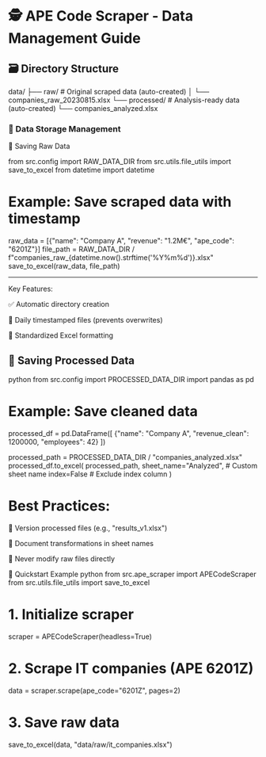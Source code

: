 
# 🕵️ APE Code Scraper - Data Management Guide

## 🗃️ Directory Structure

data/
├── raw/                    # Original scraped data (auto-created)
│   └── companies_raw_20230815.xlsx
└── processed/              # Analysis-ready data (auto-created)
    └── companies_analyzed.xlsx

### 📂 Data Storage Management

💾 Saving Raw Data

from src.config import RAW_DATA_DIR
from src.utils.file_utils import save_to_excel
from datetime import datetime

# Example: Save scraped data with timestamp
raw_data = [{"name": "Company A", "revenue": "1.2M€", "ape_code": "6201Z"}]
file_path = RAW_DATA_DIR / f"companies_raw_{datetime.now().strftime('%Y%m%d')}.xlsx"
save_to_excel(raw_data, file_path)

-------------------------------------------------------------------------------

Key Features:

✅ Automatic directory creation

📅 Daily timestamped files (prevents overwrites)

📏 Standardized Excel formatting

## 🔧 Saving Processed Data
python
from src.config import PROCESSED_DATA_DIR
import pandas as pd

# Example: Save cleaned data
processed_df = pd.DataFrame([
    {"name": "Company A", "revenue_clean": 1200000, "employees": 42}
])

processed_path = PROCESSED_DATA_DIR / "companies_analyzed.xlsx"
processed_df.to_excel(
    processed_path,
    sheet_name="Analyzed",  # Custom sheet name
    index=False            # Exclude index column
)
# Best Practices:

🔄 Version processed files (e.g., "results_v1.xlsx")

📌 Document transformations in sheet names

🚫 Never modify raw files directly


🚀 Quickstart Example
python
from src.ape_scraper import APECodeScraper
from src.utils.file_utils import save_to_excel

# 1. Initialize scraper
scraper = APECodeScraper(headless=True)

# 2. Scrape IT companies (APE 6201Z)
data = scraper.scrape(ape_code="6201Z", pages=2)

# 3. Save raw data
save_to_excel(data, "data/raw/it_companies.xlsx")


